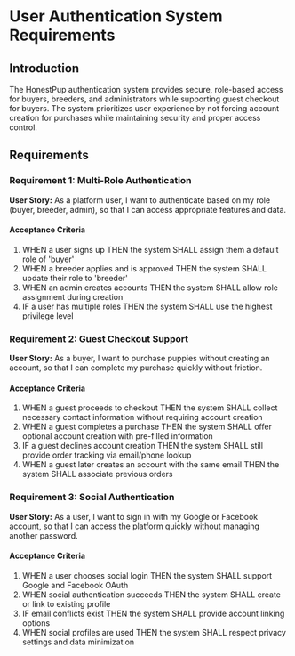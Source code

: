# User Authentication System Requirements

## Introduction

The HonestPup authentication system provides secure, role-based access for buyers, breeders, and administrators while supporting guest checkout for buyers. The system prioritizes user experience by not forcing account creation for purchases while maintaining security and proper access control.

## Requirements

### Requirement 1: Multi-Role Authentication

**User Story:** As a platform user, I want to authenticate based on my role (buyer, breeder, admin), so that I can access appropriate features and data.

#### Acceptance Criteria

1. WHEN a user signs up THEN the system SHALL assign them a default role of 'buyer'
2. WHEN a breeder applies and is approved THEN the system SHALL update their role to 'breeder'
3. WHEN an admin creates accounts THEN the system SHALL allow role assignment during creation
4. IF a user has multiple roles THEN the system SHALL use the highest privilege level

### Requirement 2: Guest Checkout Support

**User Story:** As a buyer, I want to purchase puppies without creating an account, so that I can complete my purchase quickly without friction.

#### Acceptance Criteria

1. WHEN a guest proceeds to checkout THEN the system SHALL collect necessary contact information without requiring account creation
2. WHEN a guest completes a purchase THEN the system SHALL offer optional account creation with pre-filled information
3. IF a guest declines account creation THEN the system SHALL still provide order tracking via email/phone lookup
4. WHEN a guest later creates an account with the same email THEN the system SHALL associate previous orders

### Requirement 3: Social Authentication

**User Story:** As a user, I want to sign in with my Google or Facebook account, so that I can access the platform quickly without managing another password.

#### Acceptance Criteria

1. WHEN a user chooses social login THEN the system SHALL support Google and Facebook OAuth
2. WHEN social authentication succeeds THEN the system SHALL create or link to existing profile
3. IF email conflicts exist THEN the system SHALL provide account linking options
4. WHEN social profiles are used THEN the system SHALL respect privacy settings and data minimization